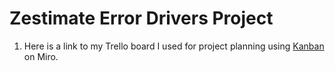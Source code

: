 # Zestimate Error Drivers Project

1. Here is a link to my Trello board I used for project planning using <a href="https://trello.com/b/EMEzPn69/clusteringproject">Kanban</a> on Miro. 